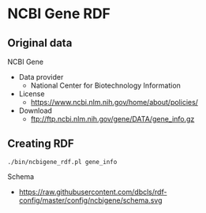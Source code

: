 # NCBI Gene RDF

## Original data

NCBI Gene

* Data provider
  * National Center for Biotechnology Information
* License
  * https://www.ncbi.nlm.nih.gov/home/about/policies/
* Download
  * ftp://ftp.ncbi.nlm.nih.gov/gene/DATA/gene_info.gz

## Creating RDF

```
./bin/ncbigene_rdf.pl gene_info
```

Schema
* https://raw.githubusercontent.com/dbcls/rdf-config/master/config/ncbigene/schema.svg
